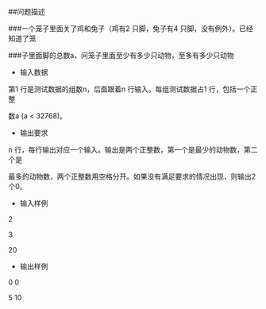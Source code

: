 ##问题描述

###一个笼子里面关了鸡和兔子（鸡有2 只脚，兔子有4 只脚，没有例外）。已经知道了笼

###子里面脚的总数a，问笼子里面至少有多少只动物，至多有多少只动物

* 输入数据

第1 行是测试数据的组数n，后面跟着n 行输入。每组测试数据占1 行，包括一个正整

数a (a < 32768)。

* 输出要求

n 行，每行输出对应一个输入。输出是两个正整数，第一个是最少的动物数，第二个是

最多的动物数，两个正整数用空格分开。如果没有满足要求的情况出现，则输出2 个0。


* 输入样例

2

3

20

* 输出样例

0 0

5 10




